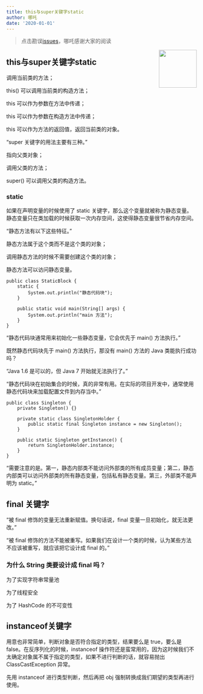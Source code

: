 ```yaml
---
title: this与super关键字static
author: 哪吒
date: '2020-01-01'
---
```


> 点击勘误[issues](https://github.com/webVueBlog/JavaPlusDoc/issues)，哪吒感谢大家的阅读

<img align="right" width="100" src="https://cdn.jsdelivr.net/gh/YunYouJun/yun/images/yun-alpha-compressed.png">

## this与super关键字static

调用当前类的方法；

this() 可以调用当前类的构造方法；

this 可以作为参数在方法中传递；

this 可以作为参数在构造方法中传递；

this 可以作为方法的返回值，返回当前类的对象。

“super 关键字的用法主要有三种。”

指向父类对象；

调用父类的方法；

super() 可以调用父类的构造方法。

### static

如果在声明变量的时候使用了 static 关键字，那么这个变量就被称为静态变量。静态变量只在类加载的时候获取一次内存空间，这使得静态变量很节省内存空间。

“静态方法有以下这些特征。”

静态方法属于这个类而不是这个类的对象；

调用静态方法的时候不需要创建这个类的对象；

静态方法可以访问静态变量。


	public class StaticBlock {
		static {
			System.out.println("静态代码块");
		}

		public static void main(String[] args) {
			System.out.println("main 方法");
		}
	}

“静态代码块通常用来初始化一些静态变量，它会优先于 main() 方法执行。”

既然静态代码块先于 main() 方法执行，那没有 main() 方法的 Java 类能执行成功吗？


“Java 1.6 是可以的，但 Java 7 开始就无法执行了。”

“静态代码块在初始集合的时候，真的非常有用。在实际的项目开发中，通常使用静态代码块来加载配置文件到内存当中。”


	public class Singleton {
		private Singleton() {}

		private static class SingletonHolder {
			public static final Singleton instance = new Singleton();
		}

		public static Singleton getInstance() {
			return SingletonHolder.instance;
		}
	}

“需要注意的是。第一，静态内部类不能访问外部类的所有成员变量；第二，静态内部类可以访问外部类的所有静态变量，包括私有静态变量。第三，外部类不能声明为 static。”

## final 关键字


“被 final 修饰的变量无法重新赋值。换句话说，final 变量一旦初始化，就无法更改。”


“被 final 修饰的方法不能被重写。如果我们在设计一个类的时候，认为某些方法不应该被重写，就应该把它设计成 final 的。”


### 为什么 String 类要设计成 final 吗？


为了实现字符串常量池

为了线程安全

为了 HashCode 的不可变性


## instanceof关键字


用意也非常简单，判断对象是否符合指定的类型，结果要么是 true，要么是 false。在反序列化的时候，instanceof 操作符还是蛮常用的，因为这时候我们不太确定对象属不属于指定的类型，如果不进行判断的话，就容易抛出 ClassCastException 异常。

先用 instanceof 进行类型判断，然后再把 obj 强制转换成我们期望的类型再进行使用。

